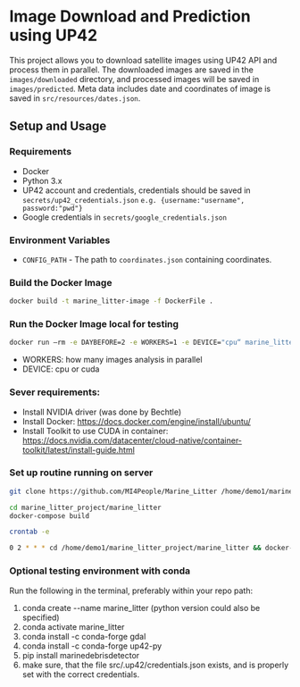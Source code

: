 
# Image Download and Prediction using UP42

This project allows you to download satellite images using UP42 API and process them in parallel. The downloaded images are saved in the `images/downloaded` directory, and processed images will be saved in `images/predicted`. Meta data includes date and coordinates of image is saved in `src/resources/dates.json`.

## Setup and Usage

### Requirements

- Docker
- Python 3.x
- UP42 account and credentials, credentials should be saved in `secrets/up42_credentials.json`
`e.g. {username:"username", password:"pwd"}`
- Google credentials in `secrets/google_credentials.json`

### Environment Variables

- `CONFIG_PATH` - The path to `coordinates.json` containing coordinates.

### Build the Docker Image

```bash
docker build -t marine_litter-image -f DockerFile .
```

### Run the Docker Image local for testing

```bash
docker run —rm -e DAYBEFORE=2 -e WORKERS=1 -e DEVICE="cpu“ marine_litter-image
```

- WORKERS: how many images analysis in parallel
- DEVICE: cpu or cuda


### Sever requirements:
- Install NVIDIA driver (was done by Bechtle)
- Install Docker: https://docs.docker.com/engine/install/ubuntu/
- Install Toolkit to use CUDA in container: https://docs.nvidia.com/datacenter/cloud-native/container-toolkit/latest/install-guide.html

### Set up routine running on server

```bash
git clone https://github.com/MI4People/Marine_Litter /home/demo1/marine_litter_project/marine_litter
```

```bash
cd marine_litter_project/marine_litter
docker-compose build
```

```bash
crontab -e
```

```bash
0 2 * * * cd /home/demo1/marine_litter_project/marine_litter && docker-compose up && docker-compose logs > /home/demo1/marine_litter_project/logs/docker_logs_$(date +\%Y-\%m-\%d_\%H-\%M-\%S).log 2>&1
```








### Optional testing environment with conda

Run the following in the terminal, preferably within your repo path:
1. conda create --name marine_litter (python version could also be specified)
2. conda activate marine_litter
3. conda install -c conda-forge gdal
4. conda install -c conda-forge up42-py
5. pip install marinedebrisdetector
6. make sure, that the file src/.up42/credentials.json exists, and is properly set with the correct credentials.